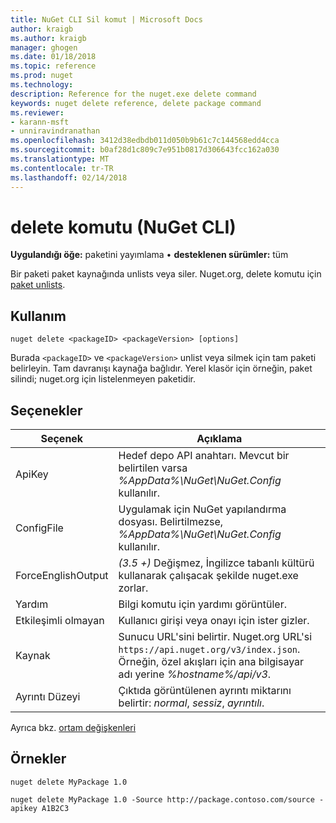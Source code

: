 ```yaml
---
title: NuGet CLI Sil komut | Microsoft Docs
author: kraigb
ms.author: kraigb
manager: ghogen
ms.date: 01/18/2018
ms.topic: reference
ms.prod: nuget
ms.technology: 
description: Reference for the nuget.exe delete command
keywords: nuget delete reference, delete package command
ms.reviewer:
- karann-msft
- unniravindranathan
ms.openlocfilehash: 3412d38edbdb011d050b9b61c7c144568edd4cca
ms.sourcegitcommit: b0af28d1c809c7e951b0817d306643fcc162a030
ms.translationtype: MT
ms.contentlocale: tr-TR
ms.lasthandoff: 02/14/2018
---
```

# <a name="delete-command-nuget-cli"></a>delete komutu (NuGet CLI)

**Uygulandığı öğe:** paketini yayımlama &bullet; **desteklenen sürümler:** tüm

Bir paketi paket kaynağında unlists veya siler. Nuget.org, delete komutu için [paket unlists](../policies/deleting-packages.md).

## <a name="usage"></a>Kullanım

```cli
nuget delete <packageID> <packageVersion> [options]
```

Burada `<packageID>` ve `<packageVersion>` unlist veya silmek için tam paketi belirleyin. Tam davranışı kaynağa bağlıdır. Yerel klasör için örneğin, paket silindi; nuget.org için listelenmeyen paketidir.

## <a name="options"></a>Seçenekler

| Seçenek | Açıklama |
| --- | --- |
| ApiKey | Hedef depo API anahtarı. Mevcut bir belirtilen varsa *%AppData%\NuGet\NuGet.Config* kullanılır. |
| ConfigFile | Uygulamak için NuGet yapılandırma dosyası. Belirtilmezse, *%AppData%\NuGet\NuGet.Config* kullanılır. |
| ForceEnglishOutput | *(3.5 +)*  Değişmez, İngilizce tabanlı kültürü kullanarak çalışacak şekilde nuget.exe zorlar. |
| Yardım | Bilgi komutu için yardımı görüntüler. |
| Etkileşimli olmayan | Kullanıcı girişi veya onayı için ister gizler. |
| Kaynak | Sunucu URL'sini belirtir. Nuget.org URL'si `https://api.nuget.org/v3/index.json`. Örneğin, özel akışları için ana bilgisayar adı yerine *%hostname%/api/v3*. |
| Ayrıntı Düzeyi | Çıktıda görüntülenen ayrıntı miktarını belirtir: *normal*, *sessiz*, *ayrıntılı*. |

Ayrıca bkz. [ortam değişkenleri](cli-ref-environment-variables.md)

## <a name="examples"></a>Örnekler

```cli
nuget delete MyPackage 1.0

nuget delete MyPackage 1.0 -Source http://package.contoso.com/source -apikey A1B2C3
```

